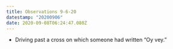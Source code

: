 ```yaml
---
title: Observations 9-6-20
datestamp: "20200906"
date: 2020-09-08T06:24:47.080Z
---
```

- Driving past a cross on which someone had written “Oy vey.”